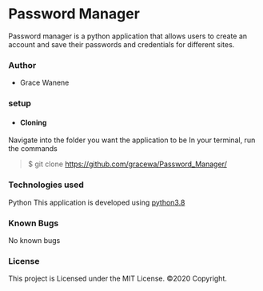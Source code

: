 # Password Manager

Password manager is a python application that allows users to create an account and save their passwords and credentials for different sites.
### Author
* Grace Wanene

### setup
* #### Cloning

Navigate into the folder you want the application to be
In your terminal, run the commands
  > $ git clone https://github.com/gracewa/Password_Manager/
  

### Technologies used
Python
This application is developed using [python3.8](https://www.python.org)

### Known Bugs
No known bugs
### License
This project is Licensed under the MIT License.
©2020 Copyright.

